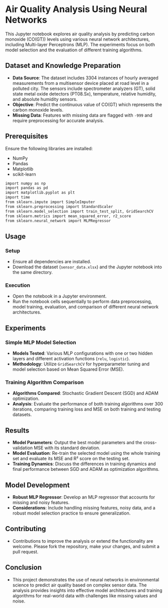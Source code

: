 # Air Quality Analysis Using Neural Networks

This Jupyter notebook explores air quality analysis by predicting carbon monoxide (CO(GT)) levels using various neural network architectures, including Multi-layer Perceptrons (MLP). The experiments focus on both model selection and the evaluation of different training algorithms.

## Dataset and Knowledge Preparation

- **Data Source**: The dataset includes 3304 instances of hourly averaged measurements from a multisensor device placed at road level in a polluted city. The sensors include spectrometer analyzers (GT), solid state metal oxide detectors (PT08.Sx), temperature, relative humidity, and absolute humidity sensors.
- **Objective**: Predict the continuous value of CO(GT) which represents the carbon monoxide levels.
- **Missing Data**: Features with missing data are flagged with `-999` and require preprocessing for accurate analysis.

## Prerequisites

Ensure the following libraries are installed:
- NumPy
- Pandas
- Matplotlib
- scikit-learn

```bash
import numpy as np
import pandas as pd
import matplotlib.pyplot as plt
import time
from sklearn.impute import SimpleImputer
from sklearn.preprocessing import StandardScaler
from sklearn.model_selection import train_test_split, GridSearchCV
from sklearn.metrics import mean_squared_error, r2_score
from sklearn.neural_network import MLPRegressor
```

## Usage

### Setup
- Ensure all dependencies are installed.
- Download the dataset (`sensor_data.xlsx`) and the Jupyter notebook into the same directory.

### Execution
- Open the notebook in a Jupyter environment.
- Run the notebook cells sequentially to perform data preprocessing, model training, evaluation, and comparison of different neural network architectures.

## Experiments

### Simple MLP Model Selection
- **Models Tested**: Various MLP configurations with one or two hidden layers and different activation functions (`relu`, `logistic`).
- **Methodology**: Utilize `GridSearchCV` for hyperparameter tuning and model selection based on Mean Squared Error (MSE).

### Training Algorithm Comparison
- **Algorithms Compared**: Stochastic Gradient Descent (SGD) and ADAM optimization.
- **Analysis**: Evaluate the performance of both training algorithms over 300 iterations, comparing training loss and MSE on both training and testing datasets.

## Results
- **Model Parameters**: Output the best model parameters and the cross-validation MSE with its standard deviation.
- **Model Evaluation**: Re-train the selected model using the whole training set and evaluate its MSE and R² score on the testing set.
- **Training Dynamics**: Discuss the differences in training dynamics and final performance between SGD and ADAM as optimization algorithms.

## Model Development
- **Robust MLP Regressor**: Develop an MLP regressor that accounts for missing and noisy features.
- **Considerations**: Include handling missing features, noisy data, and a robust model selection practice to ensure generalization.

## Contributing
- Contributions to improve the analysis or extend the functionality are welcome. Please fork the repository, make your changes, and submit a pull request.

## Conclusion
- This project demonstrates the use of neural networks in environmental science to predict air quality based on complex sensor data. The analysis provides insights into effective model architectures and training algorithms for real-world data with challenges like missing values and noise.

